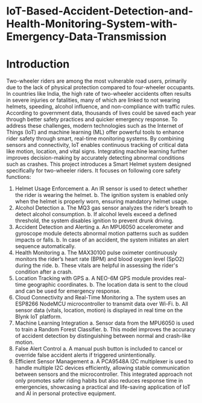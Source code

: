 # IoT-Based-Accident-Detection-and-Health-Monitoring-System-with-Emergency-Data-Transmission
# Introduction 
Two-wheeler riders are among the most vulnerable road users, primarily due to the lack of 
physical protection compared to four-wheeler occupants. In countries like India, the high rate of 
two-wheeler accidents often results in severe injuries or fatalities, many of which are linked to 
not wearing helmets, speeding, alcohol influence, and non-compliance with traffic rules. 
According to government data, thousands of lives could be saved each year through better safety 
practices and quicker emergency response. 
To address these challenges, modern technologies such as the Internet of Things (IoT) and 
machine learning (ML) offer powerful tools to enhance rider safety through smart, real-time 
monitoring systems. By combining sensors and connectivity, IoT enables continuous tracking of 
critical data like motion, location, and vital signs. Integrating machine learning further improves 
decision-making by accurately detecting abnormal conditions such as crashes. 
This project introduces a Smart Helmet system designed specifically for two-wheeler riders. It 
focuses on following core safety functions: 
1. Helmet Usage Enforcement 
a. An IR sensor is used to detect whether the rider is wearing the helmet. 
b. The ignition system is enabled only when the helmet is properly worn, ensuring 
mandatory helmet usage. 
2. Alcohol Detection 
a. The MQ3 gas sensor analyzes the rider’s breath to detect alcohol consumption. 
b. If alcohol levels exceed a defined threshold, the system disables ignition to 
prevent drunk driving. 
3. Accident Detection and Alerting 
a. An MPU6050 accelerometer and gyroscope module detects abnormal motion 
patterns such as sudden impacts or falls. 
b. In case of an accident, the system initiates an alert sequence automatically. 
4. Health Monitoring 
a. The MAX30100 pulse oximeter continuously monitors the rider’s heart rate 
(BPM) and blood oxygen level (SpO2) during the ride. 
b. These vitals are helpful in assessing the rider's condition after a crash. 
5. Location Tracking with GPS 
a. A NEO-6M GPS module provides real-time geographic coordinates. 
b. The location data is sent to the cloud and can be used for emergency response. 
6. Cloud Connectivity and Real-Time Monitoring 
a. The system uses an ESP8266 NodeMCU microcontroller to transmit data over 
Wi-Fi. 
b. All sensor data (vitals, location, motion) is displayed in real time on the Blynk 
IoT platform. 
7. Machine Learning Integration 
a. Sensor data from the MPU6050 is used to train a Random Forest Classifier. 
b. This model improves the accuracy of accident detection by distinguishing 
between normal and crash-like motion. 
8. False Alert Control 
a. A manual push button is included to cancel or override false accident alerts if 
triggered unintentionally. 
9. Efficient Sensor Management 
a. A PCA9548A I2C multiplexer is used to handle multiple I2C devices efficiently, 
allowing stable communication between sensors and the microcontroller. 
This integrated approach not only promotes safer riding habits but also reduces response time in 
emergencies, showcasing a practical and life-saving application of IoT and AI in personal 
protective equipment.
